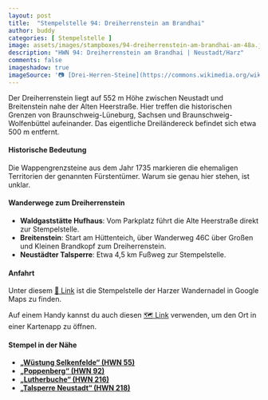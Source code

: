 ```yaml
---
layout: post
title:  "Stempelstelle 94: Dreiherrenstein am Brandhai"
author: buddy
categories: [ Stempelstelle ]
image: assets/images/stampboxes/94-dreiherrenstein-am-brandhai-am-48a.jpg
description: "HWN 94: Dreiherrenstein am Brandhai | Neustadt/Harz"
comments: false
imageshadow: true
imageSource: '📷 [Drei-Herren-Steine](https://commons.wikimedia.org/wiki/File:Drei-Herren-Steine.jpg) von <a href="//commons.wikimedia.org/wiki/User:B.Thomas95" title="User:B.Thomas95">Thomas Binder</a> unter Lizenz [CC BY-SA 4.0](https://creativecommons.org/licenses/by-sa/4.0)'
---
```


Der Dreiherrenstein liegt auf 552 m Höhe zwischen Neustadt und Breitenstein nahe der Alten Heerstraße. Hier treffen die historischen Grenzen von Braunschweig-Lüneburg, Sachsen und Braunschweig-Wolfenbüttel aufeinander. Das eigentliche Dreiländereck befindet sich etwa 500 m entfernt.

#### Historische Bedeutung

Die Wappengrenzsteine aus dem Jahr 1735 markieren die ehemaligen Territorien der genannten Fürstentümer. Warum sie genau hier stehen, ist unklar.

#### Wanderwege zum Dreiherrenstein

- **Waldgaststätte Hufhaus**: Vom Parkplatz führt die Alte Heerstraße direkt zur Stempelstelle.
- **Breitenstein**: Start am Hüttenteich, über Wanderweg 46C über Großen und Kleinen Brandkopf zum Dreiherrenstein.
- **Neustädter Talsperre**: Etwa 4,5 km Fußweg zur Stempelstelle.

#### Anfahrt

Unter diesem [📍 Link](https://www.google.com/maps/dir/?api=1&origin=&destination=51.60638%2C%2010.89193) ist die Stempelstelle der Harzer Wandernadel in Google Maps zu finden.

<div class="android-only">
  Auf einem Handy kannst du auch diesen 
  <a href="geo:51.60638,10.89193">🗺️ Link</a> 
  verwenden, um den Ort in einer Kartenapp zu öffnen.
  <p></p>
</div>

#### Stempel in der Nähe

- [**„Wüstung Selkenfelde“ (HWN 55)**](/stempelstelle-55-wuestung-selkefeldekirche)
- [**„Poppenberg“ (HWN 92)**](/stempelstelle-92-poppenberg-mit-aussichtsturm)
- [**„Lutherbuche“ (HWN 216)**](/stempelstelle-216-lutherbuche)
- [**„Talsperre Neustadt“ (HWN 218)**](/stempelstelle-218-neustaedter-talsperre)
